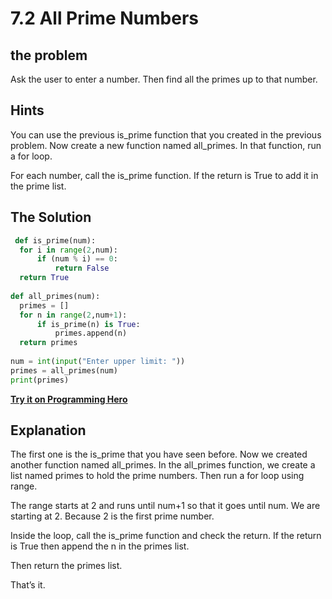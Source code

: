# 7.2 All Prime Numbers

## the problem
Ask the user to enter a number. Then find all the primes up to that number. 

## Hints

You can use the previous is_prime function that you created in the previous problem. Now create a new function named all_primes. In that function, run a for loop. 

For each number, call the is_prime function. If the return is True to add it in the prime list. 

## The Solution
```python
 def is_prime(num):
  for i in range(2,num):
      if (num % i) == 0:
          return False
  return True
 
def all_primes(num):
  primes = []
  for n in range(2,num+1):
      if is_prime(n) is True:
          primes.append(n)
  return primes
 
num = int(input("Enter upper limit: "))
primes = all_primes(num)
print(primes)
```

**[Try it on Programming Hero](https://play.google.com/store/apps/details?id=com.learnprogramming.codecamp)**

## Explanation
The first one is the is_prime that you have seen before. Now we created another function named all_primes. In the all_primes function, we create a list named primes to hold the prime numbers. Then run a for loop using range.

The range starts at 2 and runs until num+1 so that it goes until num. We are starting at 2. Because 2 is the first prime number. 

Inside the loop, call the is_prime function and check the return. If the return is True then append the n in the primes list. 

Then return the primes list. 

That’s it.
